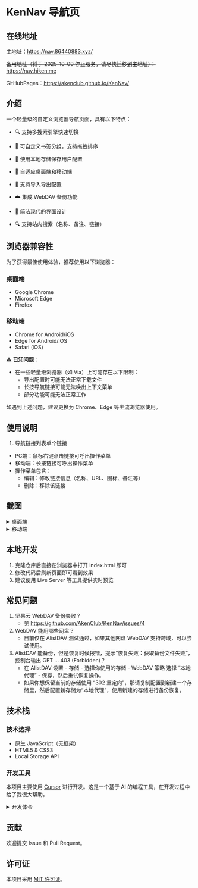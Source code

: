 # KenNav 导航页

## 在线地址

主地址：https://nav.86440883.xyz/

~~备用地址（将于 2025-10-09 停止服务，请尽快迁移到主地址）：https://nav.hiken.me~~

GitHubPages：https://akenclub.github.io/KenNav/


## 介绍

一个轻量级的自定义浏览器导航页面，具有以下特点：

- 🔍 支持多搜索引擎快速切换

- 📑 可自定义书签分组，支持拖拽排序

- 💾 使用本地存储保存用户配置

- 📱 自适应桌面端和移动端

- 🔄 支持导入导出配置

- ☁️ 集成 WebDAV 备份功能

- 🎨 简洁现代的界面设计

- 🔍 支持站内搜索（名称、备注、链接）

## 浏览器兼容性

为了获得最佳使用体验，推荐使用以下浏览器：

### 桌面端
- Google Chrome
- Microsoft Edge
- Firefox

### 移动端
- Chrome for Android/iOS
- Edge for Android/iOS
- Safari (iOS)

⚠️ **已知问题**：
- 在一些轻量级浏览器（如 Via）上可能存在以下限制：
  - 导出配置时可能无法正常下载文件
  - 长按导航链接可能无法唤出上下文菜单
  - 部分功能可能无法正常工作

如遇到上述问题，建议更换为 Chrome、Edge 等主流浏览器使用。

## 使用说明
1. 导航链接列表单个链接
- PC端：鼠标右键点击链接可呼出操作菜单
- 移动端：长按链接可呼出操作菜单
- 操作菜单包含：
  - 编辑：修改链接信息（名称、URL、图标、备注等）
  - 删除：移除该链接


## 截图
<details>
<summary>桌面端</summary>

![桌面端主页截图](assets/img_index.png)
![桌面端设置页截图](assets/img_setting.png)

</details>

<details>
<summary>移动端</summary>

![移动端主页截图](assets/img_mobile.png)

</details>

## 本地开发

1. 克隆仓库后直接在浏览器中打开 index.html 即可
2. 修改代码后刷新页面即可看到效果
3. 建议使用 Live Server 等工具提供实时预览

## 常见问题
1. 坚果云 WebDAV 备份失败？
    - 见 https://github.com/AkenClub/KenNav/issues/4
2. WebDAV 能用哪些网盘？
   - 目前仅在 AlistDAV 测试通过，如果其他网盘 WebDAV 支持跨域，可以尝试使用。
3. AlistDAV 能备份，但是恢复时候报错，提示“恢复失败：获取备份文件失败”，控制台输出 GET ... 403 (Forbidden)？
   - 在 AlistDAV 设置 - 存储 - 选择你使用的存储 - WebDAV 策略 选择 “本地代理” - 保存，然后重试恢复操作。
   - 如果你想保留当前的存储使用 “302 重定向”，那请复制配置到新建一个存储里，然后配置新存储为“本地代理”，使用新建的存储进行备份恢复。

## 技术栈

### 技术选择
- 原生 JavaScript（无框架）
- HTML5 & CSS3
- Local Storage API

### 开发工具
本项目主要使用 [Cursor](https://www.cursor.com/) 进行开发。这是一个基于 AI 的编程工具，在开发过程中给了我很大帮助。

<details>
<summary>开发体会</summary>

在开发这个导航页的过程中，我尝试了使用 AI 辅助编程的新方式。说实话，这种体验很有趣，就像有了一个会写代码的助手。

Cursor 确实帮我节省了不少时间，特别是在写 CSS 样式和一些基础功能的时候。比如我想要一个 CSS 效果，只要简单描述一下需求，它就能给出还不错的代码。

不过在使用过程中也遇到一些小问题。有时候让它修改已有的代码时，它会直接新写一段，而不是在原有代码基础上改，这就导致了重复代码。后来发现，如果在提示时强调"在现有代码中修改"，效果会好很多。

最有意思的是，使用 AI 工具改变了我写代码的方式。我发现自己花在思考产品设计和用户体验上的时间变多了，因为实现功能变得更快了。与其说是在编程，不如说更像是在和 AI 一起设计产品。

虽然 AI 工具还不够完美，但确实让编程变得更轻松有趣了。关键是要学会如何更好地使用它，让它成为得力助手而不是完全依赖它。

</details>

## 贡献

欢迎提交 Issue 和 Pull Request。

## 许可证

本项目采用 [MIT 许可证](LICENSE)。